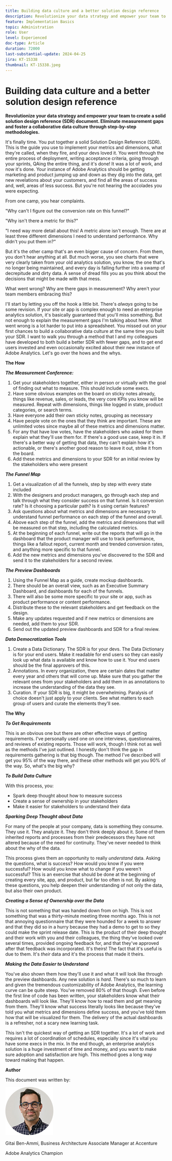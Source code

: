 ```yaml
---
title: Building data culture and a better solution design reference
description: Revolutionize your data strategy and empower your team to create a solid Solution Design Reference (SDR) document. Eliminate measurement gaps and foster a collaborative data culture through step-by-step methodologies.
feature: Implementation Basics
topic: Administration
role: User
level: Experienced
doc-type: Article
duration: 72000
last-substantial-update: 2024-04-25
jira: KT-15338
thumbnail: KT-15338.jpeg
---
```


# Building data culture and a better solution design reference

**Revolutionize your data strategy and empower your team to create a solid solution design reference (SDR) document. Eliminate measurement gaps and foster a collaborative data culture through step-by-step methodologies.**

It's finally time. You put together a solid Solution Design Reference (SDR). This is the guide you use to implement your metrics and dimensions, what they're called, when they fire, and your devs loved it. You went through the entire process of deployment, writing acceptance criteria, going through your sprints, QAing the entire thing, and it's done! It was a lot of work, and now it's done. Your instance of Adobe Analytics should be getting marketing and product jumping up and down as they dig into the data, get new revelations about your customers, and find all the areas of success and, well, areas of less success. But you're not hearing the accolades you were expecting. 

From one camp, you hear complaints.

"Why can't I figure out the conversion rate on this funnel?"

"Why isn't there a metric for this?"

"I need way more detail about this! A metric alone isn't enough. There are at least three different dimensions I need to understand performance. Why didn't you put them in?"

But it's the other camp that's an even bigger cause of concern. From them, you don't hear anything at all. But much worse, you see charts that were very clearly taken from your old analytics solution, you know, the one that's no longer being maintained, and every day is falling further into a swamp of decrepitude and dirty data. A sense of dread fills you as you think about the decisions that might be made with that mess.

What went wrong? Why are there gaps in measurement? Why aren't your team members embracing this?

I'll start by letting you off the hook a little bit. There's *always* going to be some revision. If your site or app is complex enough to need an enterprise analytics solution, it's basically guaranteed that you'll miss something. But not enough to explain the measurement gaps I'm talking about here. What went wrong is a lot harder to put into a spreadsheet. You missed out on your first chances to build a collaborative data culture at the same time you built your SDR. I want to walk you through a method that I and my colleagues have developed to both build a better SDR with fewer gaps, and to get end users invested and even occasionally excited about their new instance of Adobe Analytics. Let's go over the hows and the whys.

**The How**

***The Measurement Conference:***

1. Get your stakeholders together, either in person or virtually with the goal of finding out what to measure. This should include some execs.
1. Have some obvious examples on the board on sticky notes already, things like revenue, sales, or leads, the very core KPIs you know will be measured. Repeat with dimensions, things like logged in state, product categories, or search terms.
1. Have everyone add their own sticky notes, grouping as necessary
1. Have people vote on the ones that they think are important. These are unlimited votes since maybe all of these metrics and dimensions matter.
1. For any that have low votes, have the stakeholders who asked for them explain what they'll use them for. If there's a good use case, keep it in. If there's a better way of getting that data, they can't explain how it's actionable, or there's another good reason to leave it out, strike it from the board.
1. Add these metrics and dimensions to your SDR for an initial review by the stakeholders who were present

***The Funnel Map***

1. Get a visualization of all the funnels, step by step with every state included
1. With the designers and product managers, go through each step and talk through what they consider success on that funnel. Is it conversion rate? Is it choosing a particular path? Is it using certain features?
1. Ask questions about what metrics and dimensions are necessary to understand funnel performance on each step of the funnel and overall.
1. Above each step of the funnel, add the metrics and dimensions that will be measured on that step, including the calculated metrics.
1. At the beginning of each funnel, write out the reports that will go in the dashboard that the product manager will use to track performance, things like a fallout report, current month and trended conversion rates, and anything more specific to that funnel.
1. Add the new metrics and dimensions you've discovered to the SDR and send it to the stakeholders for a second review.

***The Preview Dashboards***

1. Using the Funnel Map as a guide, create mockup dashboards.
1. There should be an overall view, such as an Executive Summary Dashboard, and dashboards for each of the funnels.
1. There will also be some more specific to your site or app, such as product performance or content performance.
1. Distribute these to the relevant stakeholders and get feedback on the design.
1. Make any updates requested and if new metrics or dimensions are needed, add them to your SDR.
1. Send out the updated preview dashboards and SDR for a final review.

***Data Democratization Tools***

1. Create a Data Dictionary. The SDR is for your devs. The Data Dictionary is for your end users. Make it readable for end users so they can easily look up what data is available and know how to use it. Your end users should be the final approvers of this.
1. Annotations. In every organization, there are certain dates that matter every year and others that will come up. Make sure that you gather the relevant ones from your stakeholders and add them in as annotations to increase the understanding of the data they see. 
1. Curation. If your SDR is big, it might be overwhelming. Paralysis of choice doesn't just apply to your clients. See what matters to each group of users and curate the elements they'll see.

**The Why**

***To Get Requirements***

This is an obvious one but there are other effective ways of getting requirements. I've personally used one on one interviews, questionnaires, and reviews of existing reports. Those will work, though I think not as well as the methods I've just outlined. I honestly don't think the gap in requirements gathering is that big though. The method I've described will get you 95% of the way there, and these other methods will get you 90% of the way. So, what's the big why?

***To Build Data Culture***

With this process, you:

- Spark deep thought about how to measure success
- Create a sense of ownership in your stakeholders
- Make it easier for stakeholders to understand their data

***Sparking Deep Thought about Data***

For many of the people at your company, data is something they consume. They use it. They analyze it. They don't think deeply about it. Some of them inherited reports and processes from their predecessors they have not altered because of the need for continuity. They've never needed to think about the why of the data.

This process gives them an opportunity to really *understand* data. Asking the questions, what is success? How would you know if you were successful? How would you know what to change if you weren't successful? This is an exercise that should be done at the beginning of creating every site, app, and product, but far too often is not. By asking these questions, you help deepen their understanding of not only the data, but also their own product.

***Creating a Sense of Ownership over the Data***

This is not something that was handed down from on high. This is not something that was a thirty-minute meeting three months ago. This is not that annoying questionnaire that they were hounded for a week to answer and that they did so in a hurry because they had a demo to get to so they could make the sprint release date. This is the product of their deep thought and their work with you and their colleagues, the thing they've looked over several times, provided ongoing feedback for, and that they've approved after that feedback was incorporated. It's theirs! The fact that it's useful is due to them. It's *their* data and it's the process that made it theirs.

***Making the Data Easier to Understand***

You've also shown them how they'll use it and what it will look like through the preview dashboards. Any new solution is *hard*. There's so much to learn and given the tremendous customizability of Adobe Analytics, the learning curve can be quite steep. You've removed 80% of that though. Even before the first line of code has been written, your stakeholders know what their dashboards will look like. They'll know how to read them and get meaning from them. They'll know what success literally looks like because they've told you what metrics and dimensions define success, and you've told them how that will be visualized for them. The delivery of the actual dashboards is a refresher, not a scary new learning task. 

This isn't the quickest way of getting an SDR together. It's a lot of work and requires a lot of coordination of schedules, especially since it's vital you have some execs in the mix. In the end though, an enterprise analytics solution is a huge investment of time and money, and you want to make sure adoption and satisfaction are high. This method goes a long way toward making that happen.

**Author**

This document was written by: 

![gitai-headshot](assets/gitai-headshot-150.jpg)

Gitai Ben-Ammi, Business Architecture Associate Manager at Accenture

Adobe Analytics Champion


